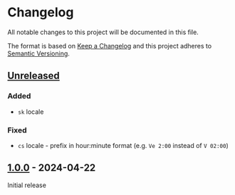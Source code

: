 # Changelog

All notable changes to this project will be documented in this file.

The format is based on [Keep a Changelog](http://keepachangelog.com/en/1.0.0/)
and this project adheres to [Semantic Versioning](http://semver.org/spec/v2.0.0.html).

## [Unreleased](https://github.com/orisai/cron-expression-explainer/compare/1.0.0...HEAD)

### Added

- `sk` locale

### Fixed

- `cs` locale - prefix in hour:minute format (e.g. `Ve 2:00` instead of `V 02:00`)

## [1.0.0](https://github.com/orisai/cron-expression-explainer/releases/tag/1.0.0) - 2024-04-22

Initial release
